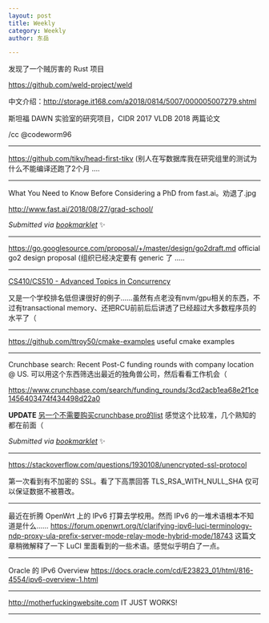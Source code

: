```yaml
---
layout: post
title: Weekly
category: Weekly
author: 东岳

---
```


发现了一个贼厉害的 Rust 项目

https://github.com/weld-project/weld

中文介绍：http://storage.it168.com/a2018/0814/5007/000005007279.shtml

斯坦福 DAWN 实验室的研究项目，CIDR 2017 VLDB 2018 两篇论文

/cc @codeworm96 

***

https://github.com/tikv/head-first-tikv (别人在写数据库我在研究组里的测试为什么不能编译还跑了2个月 ....

***

What You Need to Know Before Considering a PhD from fast.ai。劝退了.jpg

http://www.fast.ai/2018/08/27/grad-school/

 *Submitted via [bookmarklet](https://gist.github.com/htfy96/301ae2b1c477a4a644e943bbc27c9588)* :sparkles:

***

https://go.googlesource.com/proposal/+/master/design/go2draft.md official go2 design proposal (组织已经决定要有 generic 了 .....

***

[CS410/CS510 - Advanced Topics in Concurrency](http://web.cecs.pdx.edu/~walpole/class/cs510/winter2018/home.html) 

又是一个学校排名低但课很好的例子……虽然有点老没有nvm/gpu相关的东西，不过有transactional memory、还把RCU前前后后讲透了已经超过大多数程序员的水平了（


***

https://github.com/ttroy50/cmake-examples useful cmake examples

***

Crunchbase search: Recent Post-C funding rounds with company location @ US. 可以用这个东西筛选出最近的独角兽公司，然后看看工作机会（

https://www.crunchbase.com/search/funding_rounds/3cd2acb1ea68e2f1ce1456403474f434498d22a0

**UPDATE** [另一个不需要购买crunchbase pro的list](https://mattermark.com/app/data?country=USA&or[0]=stage%09%3D%09C%7Cstage%09%3D%09Late&operator[0]=last_funding_date%09%3E%0901%2F01%2F2016&sortBy=cached_growth_score&sortDirection=desc&score_mobile_downloads=1&score_twitter_mentions=1) 感觉这个比较准，几个熟知的都在前面（

 *Submitted via [bookmarklet](https://gist.github.com/htfy96/301ae2b1c477a4a644e943bbc27c9588)* :sparkles:

***

https://stackoverflow.com/questions/1930108/unencrypted-ssl-protocol

第一次看到有不加密的 SSL。看了下高票回答 TLS_RSA_WITH_NULL_SHA 仅可以保证数据不被篡改。

***

最近在折腾 OpenWrt 上的 IPv6 打算去学校用。然而 IPv6 的一堆术语根本不知道是什么…… https://forum.openwrt.org/t/clarifying-ipv6-luci-terminology-ndp-proxy-ula-prefix-server-mode-relay-mode-hybrid-mode/18743 这篇文章稍微解释了一下 LuCI 里面看到的一些术语。感觉似乎明白了一点。

***

Oracle 的 IPv6 Overview https://docs.oracle.com/cd/E23823_01/html/816-4554/ipv6-overview-1.html

***

http://motherfuckingwebsite.com IT JUST WORKS!

***


